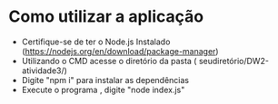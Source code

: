 # Como utilizar a aplicação  
 - Certifique-se de ter o Node.js Instalado (<a>https://nodejs.org/en/download/package-manager</a>)
 - Utilizando o CMD acesse o diretório da pasta ( seudiretório/DW2-atividade3/)
 - Digite "npm i" para instalar as dependências
 - Execute o programa , digite "node index.js"
